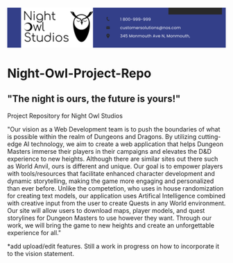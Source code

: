 ![alt text](Letterhead.png)
# Night-Owl-Project-Repo
## "The night is ours, the future is yours!"
Project Repository for Night Owl Studios


"Our vision as a Web Development team is to push the boundaries of what is possible within the realm of Dungeons and Dragons. By utilizing cutting-edge AI technology, we aim to create a web application that helps Dungeon Masters immerse their players in their campaigns and elevates the D&D experience to new heights. Although there are similar sites out there such as World Anvil, ours is different and unique. Our goal is to empower players with tools/resources that facilitate enhanced character development and dynamic storytelling, making the game more engaging and personalized than ever before. Unlike the competetion, who uses in house randomization for creating text models, our application uses Artifical Intelligence combined with creative input from the user to create Quests in any World environment. Our site will allow users to download maps, player models, and quest storylines for Dungeon Masters to use however they want. Through our work, we will bring the game to new heights and create an unforgettable experience for all."










*add upload/edit features. Still a work in progress on how to incorporate it to the vision statement.